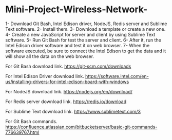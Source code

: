 # Mini-Project-Wireless-Network-

1- Download Git Bash, Intel Edison driver, NodeJS, Redis server and Sublime Text software.
2- Install them. 
3- Download a template or create a new one.
4- Create a new JavaScript for server and client by using Sublime Text software.
5- Run Git Bash for test the server and client.
6- After it, run the Intel Edison driver software and test it on web browser.
7- When the software executed, be sure to connect the Intel Edison to get the data and it will show all the data on the web browser.


For Git Bash download link.
https://git-scm.com/downloads

For Intel Edison Driver download link.
https://software.intel.com/en-us/installing-drivers-for-intel-edison-board-with-windows

For NodeJS download link.
https://nodejs.org/en/download/

For Redis server download link.
https://redis.io/download

For Sublime Text download link.
https://www.sublimetext.com/3

For Git Bash commands.
https://confluence.atlassian.com/bitbucketserver/basic-git-commands-776639767.html

